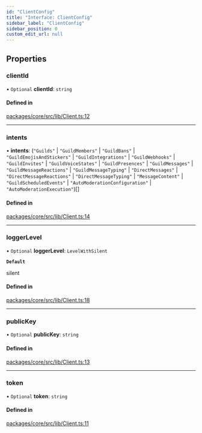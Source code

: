 ```yaml
---
id: "ClientConfig"
title: "Interface: ClientConfig"
sidebar_label: "ClientConfig"
sidebar_position: 0
custom_edit_url: null
---
```


## Properties

### clientId

• `Optional` **clientId**: `string`

#### Defined in

[packages/core/src/lib/Client.ts:12](https://github.com/Artrix9095/Slythe.js/blob/4e6e283/packages/core/src/lib/Client.ts#L12)

___

### intents

• **intents**: (``"Guilds"`` \| ``"GuildMembers"`` \| ``"GuildBans"`` \| ``"GuildEmojisAndStickers"`` \| ``"GuildIntegrations"`` \| ``"GuildWebhooks"`` \| ``"GuildInvites"`` \| ``"GuildVoiceStates"`` \| ``"GuildPresences"`` \| ``"GuildMessages"`` \| ``"GuildMessageReactions"`` \| ``"GuildMessageTyping"`` \| ``"DirectMessages"`` \| ``"DirectMessageReactions"`` \| ``"DirectMessageTyping"`` \| ``"MessageContent"`` \| ``"GuildScheduledEvents"`` \| ``"AutoModerationConfiguration"`` \| ``"AutoModerationExecution"``)[]

#### Defined in

[packages/core/src/lib/Client.ts:14](https://github.com/Artrix9095/Slythe.js/blob/4e6e283/packages/core/src/lib/Client.ts#L14)

___

### loggerLevel

• `Optional` **loggerLevel**: `LevelWithSilent`

**`Default`**

silent

#### Defined in

[packages/core/src/lib/Client.ts:18](https://github.com/Artrix9095/Slythe.js/blob/4e6e283/packages/core/src/lib/Client.ts#L18)

___

### publicKey

• `Optional` **publicKey**: `string`

#### Defined in

[packages/core/src/lib/Client.ts:13](https://github.com/Artrix9095/Slythe.js/blob/4e6e283/packages/core/src/lib/Client.ts#L13)

___

### token

• `Optional` **token**: `string`

#### Defined in

[packages/core/src/lib/Client.ts:11](https://github.com/Artrix9095/Slythe.js/blob/4e6e283/packages/core/src/lib/Client.ts#L11)
